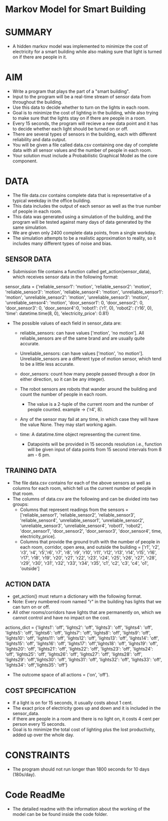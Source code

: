 # Markov Model for Smart Building

# SUMMARY
- A hidden markov model was implemented to minimize the cost of electricity for a smart building while also making sure that light is turned on if there are people in it.

 # AIM

- Write a program that plays the part of a "smart building".
- Input to the program will be a real-time stream of sensor data from  throughout the building.
- Use this data to decide whether to turn on the lights in each room.
- Goal is to minimize the cost of lighting in the building, while also trying to make sure that the lights stay on if there are people in a room.
- Every 15 seconds, the program will recieve a new data point and it has to decide whether each light should be turned on or off.
- There are several types of sensors in the building, each with different reliability and data output.
- You will be given a file called data.csv containing one day of complete data with all sensor values and the number of people in each room.
- Your solution must include a Probabilistic Graphical Model as the core component.

# DATA
- The file data.csv contains complete data that is representative of a typical weekday in the office building.
- This data includes the output of each sensor as well as the true number of people in each room.
- This data was generated using a simulation of the building, and the program will be tested against many days of data generated by the same simulation.
- We are given only 2400 complete data points, from a single workday.
- The simulation attempts to be a realistic approximation to reality, so it includes many different types of noise and bias.

## SENSOR DATA

-  Submission file contains a function called get_action(sensor_data), which receives sensor data in the following format:

sensor_data = {'reliable_sensor1': 'motion', 'reliable_sensor2': 'motion',
'reliable_sensor3': 'motion', 'reliable_sensor4': 'motion',
'unreliable_sensor1': 'motion', 'unreliable_sensor2': 'motion',
'unreliable_sensor3': 'motion', 'unreliable_sensor4': 'motion',
'door_sensor1': 0, 'door_sensor2': 0, 'door_sensor3': 0, 'door_sensor4':0,
'robot1': ('r1', 0), 'robot2': ('r16', 0), 'time': datetime.time(8, 0), 'electricity_price': 0.81}

- The possible values of each field in sensor_data are:
    - reliable_sensors: can have values ['motion', 'no motion']. All reliable_sensors are of the same brand and are usually quite accurate.
    - Unreliable_sensors: can have values ['motion', 'no motion']. Unreliable_sensors are a different type of motion sensor, which tend to be a little less accurate.
    - door_sensors: count how many people passed through a door (in either direction, so it can be any integer).
    - The robot sensors are robots that wander around the building and count the number of people in each room.
        - The value is a 2-tuple of the current room and the number of people counted. example -> ('r4', 8).
    - Any of the sensor may fail at any time, in which case they will have the value None. They may start working again.

    - time: A datatime.time object representing the current time.
        - Datapoints will be provided in 15 seconds resolution i.e., function will be given input of data points from 15 second intervals from 8 am - 6 pm.

## TRAINING DATA

- The file data.csv contains for each of the above sensors as well as columns for each room, which tell us the current number of people in that room.
- The columns of data.csv are the following and can be divided into two groups:
    - Columns that represent readings from the sensors = ['reliable_sensor1', 'reliable_sensor2', 'reliable_sensor3', 'reliable_sensor4', 'unreliable_sensor1', 'unreliable_sensor2', 'unreliable_sensor3', 'unreliable_sensor4', 'robot1', 'robot2', 'door_sensor1', 'door_sensor2', 'door_sensor3', 'door_sensor4', time, electricity_price].
    - Columns that provide the ground truth with the number of people in each room, corridor, open area, and outside the building = ['r1', 'r2', 'r3', 'r4', 'r5','r6', 'r7', 'r8', 'r9', 'r10', 'r11', 'r12', 'r13', 'r14', 'r15', 'r16', 'r17', 'r18', 'r19', 'r20', 'r21', 'r22', 'r23', 'r24', 'r25', 'r26', 'r27', 'r28', 'r29', 'r30', 'r31', 'r32', 'r33', 'r34', 'r35', 'c1', 'c2', 'c3', 'c4', 'o1', 'outside']

## ACTION DATA

- get_action() must return a dictionary with the following format.
- Note: Every numbered room named "r" in the building has lights that we can turn on or off.
- All other rooms/corridors have lights that are permanently on, which we cannot control and have no impact on the cost.

actions_dict = {'lights1': 'off', 'lights2': 'off', 'lights3': 'off',
'lights4': 'off', 'lights5': 'off', 'lights6': 'off', 'lights7': 'off',
'lights8': 'off', 'lights9': 'off', 'lights10': 'off', 'lights11': 'off',
'lights12': 'off', 'lights13': 'off', 'lights14': 'off', 'lights15': 'off',
'lights16': 'off', 'lights17': 'off','lights18': 'off', 'lights19': 'off',
'lights20': 'off', 'lights21': 'off', 'lights22': 'off', 'lights23': 'off',
'lights24': 'off', 'lights25': 'off', 'lights26': 'off', 'lights27': 'off',
'lights28': 'off', 'lights29': 'off','lights30': 'off', 'lights31': 'off',
'lights32': 'off', 'lights33': 'off', 'lights34': 'off','lights35': 'off'}

- The outcome space of all actions = ('on', 'off').

## COST SPECIFICATION

-  If a light is on for 15 seconds, it usually costs about 1 cent.
- The exact price of electricity goes up and down and it is included in the sensor_data.
- if there are people in a room and there is no light on, it costs 4 cent per person every 15 seconds.
- Goal is to minimize the total cost of lighting plus the lost productivity, added up over the whole day.

# CONSTRAINTS
- The program should not run longer than 1800 seconds for 10 days (180s/day).

# Code ReadMe
- The detailed readme with the information about the working of the model can be be found inside the code folder.

